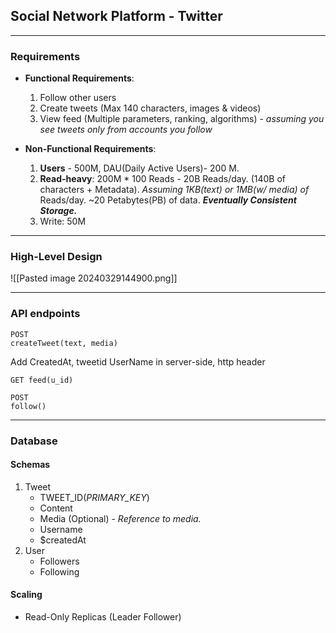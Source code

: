 ## Social Network Platform - Twitter
***
### Requirements

* **Functional Requirements**:
	1. Follow other users 
	2. Create tweets (Max 140 characters, images & videos)
	3. View feed (Multiple parameters, ranking, algorithms) - *assuming you see tweets only from accounts you follow*

* **Non-Functional Requirements**:
	1.  **Users** - 500M, DAU(Daily Active Users)- 200 M. 
	2. **Read-heavy**: 200M * 100 Reads - 20B Reads/day. (140B of characters + Metadata).  *Assuming 1KB(text) or 1MB(w/ media) of* Reads/day. ~20 Petabytes(PB) of data. ***Eventually Consistent Storage.***
	3. Write: 50M
***
### High-Level Design

![[Pasted image 20240329144900.png]]

***
### API endpoints


```
POST 
createTweet(text, media)
```

Add CreatedAt, tweetid UserName in server-side, http header


```
GET feed(u_id)
```

```
POST
follow()
```
***
### Database
#### Schemas
1. Tweet
	* TWEET_ID(*PRIMARY_KEY*)
	* Content
	* Media (Optional) - *Reference to media.*
	* Username
	* $createdAt
2. User
	* Followers
	* Following

#### Scaling
* Read-Only Replicas (Leader Follower)
